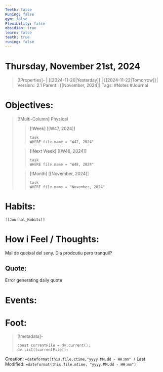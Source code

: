 ```yaml
---
Teeth: false
Runing: false
gym: false
Flexibility: false
obsidian: true
learn: false
teeth: true
runing: false
---
```

# Thursday, November 21st, 2024
>[!Properties]- | [[2024-11-20|Yesterday]] | [[2024-11-22|Tomorrow]] |
>Version:: 2.1
>Parent:: [[November, 2024]]
>Tags: #Notes #Journal 

# Objectives:
>[!Multi-Column] Physical
>>[!Week] [[W47, 2024]]
>>```dataview
>>task
>>WHERE file.name = "W47, 2024"
>>```
>
>>[!Next Week] [[W48, 2024]]
>>```dataview
>>task
>>WHERE file.name = "W48, 2024"
>>```
>
>>[!Month] [[November, 2024]]
>>```dataview
>>task
>>WHERE file.name = "November, 2024"
>>```
>
# Habits:
```meta-bind-embed
[[Journal_Habits]]
```

# How i Feel  /  Thoughts:

Mal de queixal del seny.
Dia prodcutiu pero tranquil?

## Quote:
Error generating daily quote

# Events:



# Foot:

>[!metadata]-
>```dataviewjs
>const currentFile = dv.current();
>dv.list([currentFile]);
>```

Creation:          `=dateformat(this.file.ctime,"yyyy.MM.dd - HH:mm" )`
Last Modified:  `=dateformat(this.file.mtime, "yyyy.MM.dd - HH:mm")`

